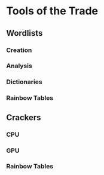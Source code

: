 # Tools of the Trade

## Wordlists

### Creation

### Analysis

### Dictionaries

### Rainbow Tables


## Crackers

### CPU

### GPU

### Rainbow Tables


